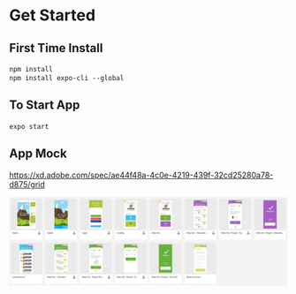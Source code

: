 # Get Started

## First Time Install
```
npm install
npm install expo-cli --global
```

## To Start App
```
expo start
```

## App Mock
https://xd.adobe.com/spec/ae44f48a-4c0e-4219-439f-32cd25280a78-d875/grid

![](./screens.png)
